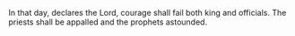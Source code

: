 In that day, declares the Lord, courage shall fail both king and officials. The priests shall be appalled and the prophets astounded.
